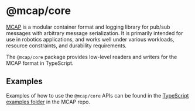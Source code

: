 # @mcap/core

[MCAP](https://github.com/foxglove/mcap) is a modular container format and logging library for pub/sub messages with arbitrary message serialization. It is primarily intended for use in robotics applications, and works well under various workloads, resource constraints, and durability requirements.

The `@mcap/core` package provides low-level readers and writers for the MCAP format in TypeScript.

## Examples

Examples of how to use the `@mcap/core` APIs can be found in the [TypeScript examples folder](https://github.com/foxglove/mcap/tree/main/typescript/examples) in the MCAP repo.
